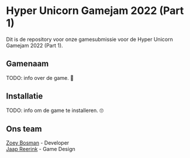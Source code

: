 # Hyper Unicorn Gamejam 2022 (Part 1)
Dit is de repository voor onze gamesubmissie voor de Hyper Unicorn Gamejam 2022 (Part 1).

## Gamenaam
TODO: info over de game. 🙂

## Installatie
TODO: info om de game te installeren. 🙄

## Ons team
[Zoey Bosman](https://github.com/MsZoezo) - Developer<br>
[Jaap Reerink](https://github.com/JTReerink) - Game Design<br>
